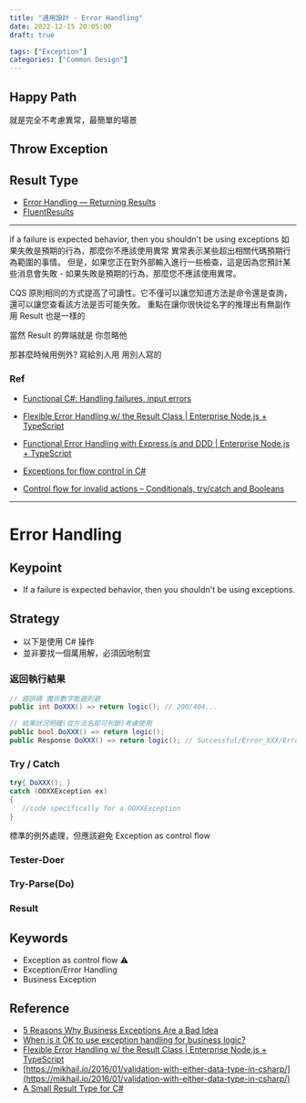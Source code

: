 ```yaml
---
title: "通用設計 - Error Handling"
date: 2022-12-15 20:05:00
draft: true

tags: ["Exception"]
categories: ["Common Design"]
---
```


## Happy Path
就是完全不考慮異常，最簡單的場景

## Throw Exception

## Result Type

- [Error Handling — Returning Results](https://medium.com/@michael_altmann/error-handling-returning-results-2b88b5ea11e9)
- [FluentResults](https://github.com/altmann/FluentResults)



-----------------




if a failure is expected behavior, then you shouldn't be using exceptions
如果失敗是預期的行為，那麼你不應該使用異常
異常表示某些超出相關代碼預期行為範圍的事情。
但是，如果您正在對外部輸入進行一些檢查，這是因為您預計某些消息會失敗 - 如果失敗是預期的行為，那麼您不應該使用異常。



CQS 原則相同的方式提高了可讀性。它不僅可以讓您知道方法是命令還是查詢，還可以讓您查看該方法是否可能失敗。
重點在讓你很快從名字的推理出有無副作用
Result 也是一樣的

當然 Result 的弊端就是 你忽略他


那甚麼時候用例外?
寫給別人用
用別人寫的


### Ref
- [Functional C#: Handling failures, input errors](https://enterprisecraftsmanship.com/posts/functional-c-handling-failures-input-errors/)
- [Flexible Error Handling w/ the Result Class | Enterprise Node.js + TypeScript](https://khalilstemmler.com/articles/enterprise-typescript-nodejs/handling-errors-result-class/)
- [Functional Error Handling with Express.js and DDD | Enterprise Node.js + TypeScript](https://khalilstemmler.com/articles/enterprise-typescript-nodejs/functional-error-handling/)




- [Exceptions for flow control in C#](https://enterprisecraftsmanship.com/posts/exceptions-for-flow-control/)
- [Control flow for invalid actions – Conditionals, try/catch and Booleans](https://programmingduck.com/articles/control-flow-invalid-actions)




----------------
# Error Handling

## Keypoint
* If a failure is expected behavior, then you shouldn't be using exceptions.

## Strategy
* 以下是使用 C# 操作
* 並非要找一個萬用解，必須因地制宜

### 返回執行結果
```csharp
// 錯誤碼 魔術數字能避則避
public int DoXXX() => return logic(); // 200/404...

// 結果狀況明確(從方法名即可判斷)考慮使用
public bool DoXXX() => return logic();
public Response DoXXX() => return logic(); // Successful/Error_XXX/Error_XXO
```

### Try / Catch
```csharp
try{ DoXXX(); }
catch (OOXXException ex)
{
   //code specifically for a OOXXException
}
```
標準的例外處理，但應該避免 Exception as control flow




### Tester-Doer
### Try-Parse(Do)
### Result

## Keywords
* Exception as control flow :warning:
* Exception/Error Handling
* Business Exception

## Reference
* [5 Reasons Why Business Exceptions Are a Bad Idea](https://reflectoring.io/business-exceptions/)
* [When is it OK to use exception handling for business logic?](https://stackoverflow.com/questions/5378005/when-is-it-ok-to-use-exception-handling-for-business-logic)
* [Flexible Error Handling w/ the Result Class | Enterprise Node.js + TypeScript](https://khalilstemmler.com/articles/enterprise-typescript-nodejs/handling-errors-result-class/)
* [https://mikhail.io/2016/01/validation-with-either-data-type-in-csharp/](https://mikhail.io/2016/01/validation-with-either-data-type-in-csharp/)
* [A Small Result Type for C#](http://blog.s-schoener.com/2018-08-18-result-api/)
